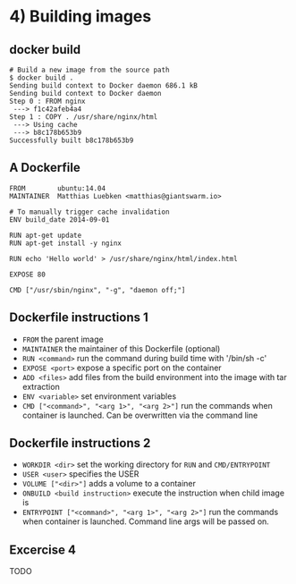 # 4) Building images


## docker build

```
# Build a new image from the source path
$ docker build .
Sending build context to Docker daemon 686.1 kB
Sending build context to Docker daemon
Step 0 : FROM nginx
 ---> f1c42afeb4a4
Step 1 : COPY . /usr/share/nginx/html
 ---> Using cache
 ---> b8c178b653b9
Successfully built b8c178b653b9
```


## A Dockerfile
```
FROM        ubuntu:14.04
MAINTAINER  Matthias Luebken <matthias@giantswarm.io>

# To manually trigger cache invalidation
ENV build_date 2014-09-01

RUN apt-get update
RUN apt-get install -y nginx

RUN echo 'Hello world' > /usr/share/nginx/html/index.html

EXPOSE 80

CMD ["/usr/sbin/nginx", "-g", "daemon off;"]
```


## Dockerfile instructions 1

* `FROM` the parent image
* `MAINTAINER` the maintainer of this Dockerfile (optional)
* `RUN <command>` run the command during build time with '/bin/sh -c'
* `EXPOSE <port>` expose a specific port on the container
* `ADD <files>` add files from the build environment into the image with tar extraction
* `ENV <variable>` set environment variables
* `CMD ["<command>", "<arg 1>", "<arg 2>"]` run the commands when container is launched. Can be overwritten via the command line


## Dockerfile instructions 2

* `WORKDIR <dir>` set the working directory for `RUN` and `CMD/ENTRYPOINT`
* `USER <user>` specifies the USER 
* `VOLUME ["<dir>"]` adds a volume to a container
* `ONBUILD <build instruction>` execute the instruction when child image is 
* `ENTRYPOINT ["<command>", "<arg 1>", "<arg 2>"]` run the commands when container is launched. Command line args will be passed on.


## Excercise 4 

TODO